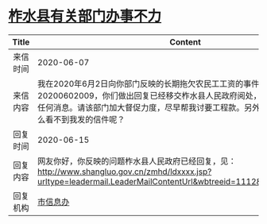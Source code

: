 # <a href="http://www.shangluo.gov.cn/zmhd/ldxxxx.jsp?urltype=leadermail.LeaderMailContentUrl&wbtreeid=1112&leadermailid=5986">柞水县有关部门办事不力</a>
|Title|Content|
|:---:|---|
|来信时间|2020-06-07|
|来信内容|我在2020年6月2日向你部门反映的长期拖欠农民工工资的事件，信件编码20200602009，你们做出回复已经移交柞水县人民政府阅处，但我至今也没有得到任何消息。请该部门加大督促力度，尽早帮我讨要工程款。另外我在公开的信件中怎么看不到我发的信件呢？|
|回复时间|2020-06-15|
|回复内容|网友你好，你反映的问题柞水县人民政府已经回复，见：http://www.shangluo.gov.cn/zmhd/ldxxxx.jsp?urltype=leadermail.LeaderMailContentUrl&wbtreeid=1112&leadermailid=5957|
|回复机构|<a href="../../categories/agencies/市信息办.md">市信息办</a>|
